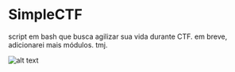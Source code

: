 # SimpleCTF
script em bash que busca agilizar sua vida durante CTF. em breve, adicionarei mais módulos. tmj.

![alt text](https://i.imgur.com/CQAD0wP.png)
